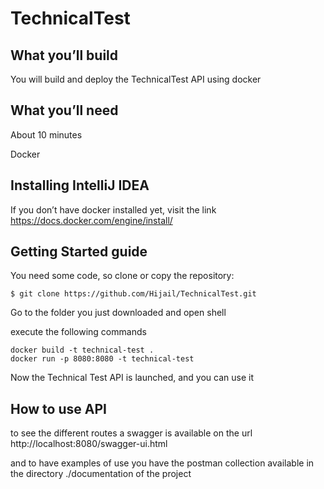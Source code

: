 # TechnicalTest

## What you’ll build
You will build and deploy the TechnicalTest API using docker

## What you’ll need
About 10 minutes

Docker

## Installing IntelliJ IDEA
If you don’t have docker installed yet, visit the link https://docs.docker.com/engine/install/

## Getting Started guide
You need some code, so clone or copy the repository:

```
$ git clone https://github.com/Hijail/TechnicalTest.git
```

Go to the folder you just downloaded and open shell

execute the following commands
```
docker build -t technical-test .
docker run -p 8080:8080 -t technical-test
```

Now the Technical Test API is launched, and you can use it 

## How to use API

to see the different routes a swagger is available on the url http://localhost:8080/swagger-ui.html

and to have examples of use you have the postman collection available in the directory ./documentation of the project

